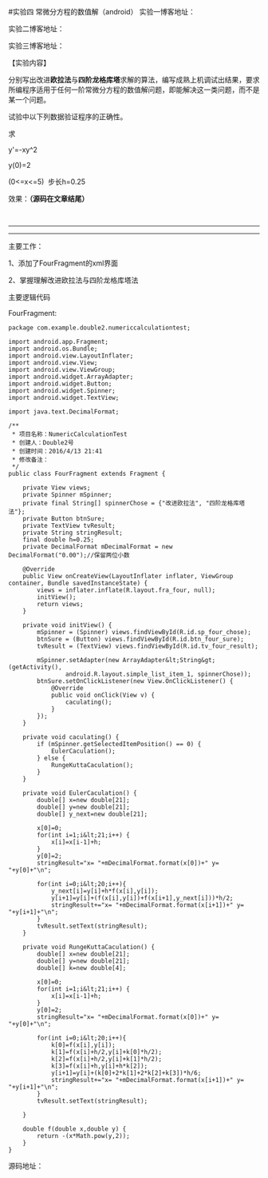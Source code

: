 #实验四 常微分方程的数值解（android）
实验一博客地址：

实验二博客地址：

实验三博客地址：



【实验内容】

分别写出改进**欧拉法**与**四阶龙格库塔**求解的算法，编写成熟上机调试出结果，要求所编程序适用于任何一阶常微分方程的数值解问题，即能解决这一类问题，而不是某一个问题。

试验中以下列数据验证程序的正确性。

求

y'=-xy^2

y(0)=2

(0&lt;=x&lt;=5)  步长h=0.25



效果：**（源码在文章结尾）**

**<img src="https://img-blog.csdn.net/20160511111013394?watermark/2/text/aHR0cDovL2Jsb2cuY3Nkbi5uZXQv/font/5a6L5L2T/fontsize/400/fill/I0JBQkFCMA==/dissolve/70/gravity/Center" alt="">  <img src="https://img-blog.csdn.net/20160511111103281?watermark/2/text/aHR0cDovL2Jsb2cuY3Nkbi5uZXQv/font/5a6L5L2T/fontsize/400/fill/I0JBQkFCMA==/dissolve/70/gravity/Center" alt="">**

****

****



主要工作：

1、添加了FourFragment的xml界面



2、掌握理解改进欧拉法与四阶龙格库塔法





主要逻辑代码

FourFragment:



```
package com.example.double2.numericcalculationtest;

import android.app.Fragment;
import android.os.Bundle;
import android.view.LayoutInflater;
import android.view.View;
import android.view.ViewGroup;
import android.widget.ArrayAdapter;
import android.widget.Button;
import android.widget.Spinner;
import android.widget.TextView;

import java.text.DecimalFormat;

/**
 * 项目名称：NumericCalculationTest
 * 创建人：Double2号
 * 创建时间：2016/4/13 21:41
 * 修改备注：
 */
public class FourFragment extends Fragment {

    private View views;
    private Spinner mSpinner;
    private final String[] spinnerChose = {"改进欧拉法", "四阶龙格库塔法"};
    private Button btnSure;
    private TextView tvResult;
    private String stringResult;
    final double h=0.25;
    private DecimalFormat mDecimalFormat = new DecimalFormat("0.00");//保留两位小数

    @Override
    public View onCreateView(LayoutInflater inflater, ViewGroup container, Bundle savedInstanceState) {
        views = inflater.inflate(R.layout.fra_four, null);
        initView();
        return views;
    }

    private void initView() {
        mSpinner = (Spinner) views.findViewById(R.id.sp_four_chose);
        btnSure = (Button) views.findViewById(R.id.btn_four_sure);
        tvResult = (TextView) views.findViewById(R.id.tv_four_result);

        mSpinner.setAdapter(new ArrayAdapter&lt;String&gt;(getActivity(),
                android.R.layout.simple_list_item_1, spinnerChose));
        btnSure.setOnClickListener(new View.OnClickListener() {
            @Override
            public void onClick(View v) {
                caculating();
            }
        });
    }

    private void caculating() {
        if (mSpinner.getSelectedItemPosition() == 0) {
            EulerCaculation();
        } else {
            RungeKuttaCaculation();
        }
    }

    private void EulerCaculation() {
        double[] x=new double[21];
        double[] y=new double[21];
        double[] y_next=new double[21];

        x[0]=0;
        for(int i=1;i&lt;21;i++) {
            x[i]=x[i-1]+h;
        }
        y[0]=2;
        stringResult="x= "+mDecimalFormat.format(x[0])+" y= "+y[0]+"\n";

        for(int i=0;i&lt;20;i++){
            y_next[i]=y[i]+h*f(x[i],y[i]);
            y[i+1]=y[i]+(f(x[i],y[i])+f(x[i+1],y_next[i]))*h/2;
            stringResult+="x= "+mDecimalFormat.format(x[i+1])+" y= "+y[i+1]+"\n";
        }
        tvResult.setText(stringResult);
    }

    private void RungeKuttaCaculation() {
        double[] x=new double[21];
        double[] y=new double[21];
        double[] k=new double[4];

        x[0]=0;
        for(int i=1;i&lt;21;i++) {
            x[i]=x[i-1]+h;
        }
        y[0]=2;
        stringResult="x= "+mDecimalFormat.format(x[0])+" y= "+y[0]+"\n";

        for(int i=0;i&lt;20;i++){
            k[0]=f(x[i],y[i]);
            k[1]=f(x[i]+h/2,y[i]+k[0]*h/2);
            k[2]=f(x[i]+h/2,y[i]+k[1]*h/2);
            k[3]=f(x[i]+h,y[i]+h*k[2]);
            y[i+1]=y[i]+(k[0]+2*k[1]+2*k[2]+k[3])*h/6;
            stringResult+="x= "+mDecimalFormat.format(x[i+1])+" y= "+y[i+1]+"\n";
        }
        tvResult.setText(stringResult);

    }

    double f(double x,double y) {
        return -(x*Math.pow(y,2));
    }
}

```

源码地址：